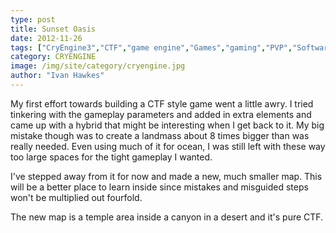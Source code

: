 ```yaml
---
type: post
title: Sunset Oasis
date: 2012-11-26
tags: ["CryEngine3","CTF","game engine","Games","gaming","PVP","Software Development","Sunset Oasis","videogames"]
category: CRYENGINE
image: /img/site/category/cryengine.jpg
author: "Ivan Hawkes"
---
```


My first effort towards building a CTF style game went a little awry. I tried tinkering with the gameplay parameters and added in extra elements and came up with a hybrid that might be interesting when I get back to it. My big mistake though was to create a landmass about 8 times bigger than was really needed. Even using much of it for ocean, I was still left with these way too large spaces for the tight gameplay I wanted.<!--more-->

I've stepped away from it for now and made a new, much smaller map. This will be a better place to learn inside since mistakes and misguided steps won't be multiplied out fourfold.

The new map is a temple area inside a canyon in a desert and it's pure CTF.